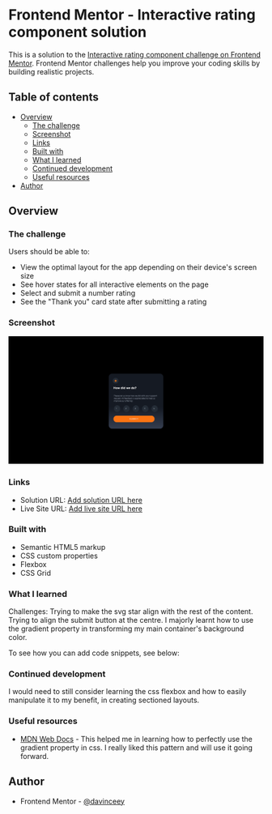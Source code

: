 # Frontend Mentor - Interactive rating component solution

This is a solution to the [Interactive rating component challenge on Frontend Mentor](https://www.frontendmentor.io/challenges/interactive-rating-component-koxpeBUmI). Frontend Mentor challenges help you improve your coding skills by building realistic projects. 

## Table of contents

- [Overview](#overview)
  - [The challenge](#the-challenge)
  - [Screenshot](#screenshot)
  - [Links](#links)
  - [Built with](#built-with)
  - [What I learned](#what-i-learned)
  - [Continued development](#continued-development)
  - [Useful resources](#useful-resources)
- [Author](#author)

## Overview

### The challenge

Users should be able to:

- View the optimal layout for the app depending on their device's screen size
- See hover states for all interactive elements on the page
- Select and submit a number rating
- See the "Thank you" card state after submitting a rating

### Screenshot

![Preview image](images/interactive-rating.png)

### Links

- Solution URL: [Add solution URL here](https://your-solution-url.com)
- Live Site URL: [Add live site URL here](https://your-live-site-url.com)

### Built with

- Semantic HTML5 markup
- CSS custom properties
- Flexbox
- CSS Grid


### What I learned

Challenges: Trying to make the svg star align with the rest of the content.
            Trying to align the submit button at the centre.
I majorly learnt how to use the gradient property in transforming my main container's background color.

To see how you can add code snippets, see below:


### Continued development

I would need to still consider learning the css flexbox and how to easily manipulate it to my benefit, in creating sectioned layouts.

### Useful resources

- [MDN Web Docs](https://www.developer.mozilla.org) - This helped me in learning how to perfectly use the gradient property in css. I really liked this pattern and will use it going forward.

## Author
- Frontend Mentor - [@davinceey](https://www.frontendmentor.io/profile/davinceey)
